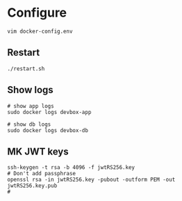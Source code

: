 # Configure

```
vim docker-config.env
```
## Restart

```
./restart.sh
```


## Show logs

```
# show app logs
sudo docker logs devbox-app

# show db logs
sudo docker logs devbox-db
```

## MK JWT keys
```
ssh-keygen -t rsa -b 4096 -f jwtRS256.key
# Don't add passphrase
openssl rsa -in jwtRS256.key -pubout -outform PEM -out jwtRS256.key.pub
#
```
